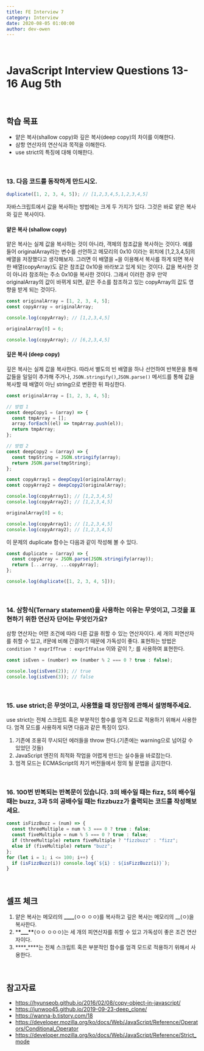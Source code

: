 ```yaml
---
title: FE Interview 7
category: Interview
date: 2020-08-05 01:00:00
author: dev-owen
---
```


<br>

# JavaScript Interview Questions 13-16 Aug 5th

<br>

## 학습 목표

- 얕은 복사(shallow copy)와 깊은 복사(deep copy)의 차이를 이해한다.
- 삼항 연산자의 연산식과 목적을 이해한다.
- use strict의 특징에 대해 이해한다.

<br>

### 13. 다음 코드를 동작하게 만드시오.

```javascript
duplicate([1, 2, 3, 4, 5]); // [1,2,3,4,5,1,2,3,4,5]
```

자바스크립트에서 값을 복사하는 방법에는 크게 두 가지가 있다. 그것은 바로 얕은 복사와 깊은 복사이다.

#### 얕은 복사 (shallow copy)

얕은 복사는 실제 값을 복사하는 것이 아니라, 객체의 참조값을 복사하는 것이다. 예를 들어 originalArray라는 변수를 선언하고 메모리의 0x10 이라는 위치에 [1,2,3,4,5]의 배열을 저장했다고 생각해보자.
그러면 이 배열을 `=`을 이용해서 복사를 하게 되면 복사한 배열(copyArray)도 같은 참조값 0x10을 바라보고 있게 되는 것이다. 값을 복사한 것이 아니라 참조하는 주소 0x10을 복사한 것이다.
그래서 이러한 경우 만약 originalArray의 값이 바뀌게 되면, 같은 주소를 참조하고 있는 copyArray의 값도 영향을 받게 되는 것이다.

```javascript
const originalArray = [1, 2, 3, 4, 5];
const copyArray = originalArray;

console.log(copyArray); // [1,2,3,4,5]

originalArray[0] = 6;

console.log(copyArray); // [6,2,3,4,5]
```

#### 깊은 복사 (deep copy)

깊은 복사는 실제 값을 복사한다. 따라서 별도의 빈 배열을 하나 선언하여 반복문을 통해 값들을 일일이 추가해 주거나,
`JSON.stringify()`,`JSON.parse()` 메서드를 통해 값을 복사할 때 배열이 아닌 string으로 변환한 뒤 파싱한다.

```javascript
const originalArray = [1, 2, 3, 4, 5];

// 방법 1
const deepCopy1 = (array) => {
  const tmpArray = [];
  array.forEach((el) => tmpArray.push(el));
  return tmpArray;
};

// 방법 2
const deepCopy2 = (array) => {
  const tmpString = JSON.stringify(array);
  return JSON.parse(tmpString);
};

const copyArray1 = deepCopy1(originalArray);
const copyArray2 = deepCopy2(originalArray);

console.log(copyArray1); // [1,2,3,4,5]
console.log(copyArray2); // [1,2,3,4,5]

originalArray[0] = 6;

console.log(copyArray1); // [1,2,3,4,5]
console.log(copyArray2); // [1,2,3,4,5]
```

이 문제의 duplicate 함수는 다음과 같이 작성해 볼 수 있다.

```javascript
const duplicate = (array) => {
  const copyArray = JSON.parse(JSON.stringify(array));
  return [...array, ...copyArray];
};

console.log(duplicate([1, 2, 3, 4, 5]));
```

<br>

### 14. 삼항식(Ternary statement)을 사용하는 이유는 무엇이고, 그것을 표현하기 위한 연산자 단어는 무엇인가요?

삼항 연산자는 어떤 조건에 따라 다른 값을 취할 수 있는 연산자이다. 세 개의 피연산자를 취할 수 있고, if문에 비해 간결하기 때문에 가독성이 좋다.
표현하는 방법은 `condition ? exprIfTrue : exprIfFalse` 이와 같이 ?,: 를 사용하여 표현한다.

```javascript
const isEven = (number) => (number % 2 === 0 ? true : false);

console.log(isEven(2)); // true
console.log(isEven(3)); // false
```

<br>

### 15. use strict;은 무엇이고, 사용했을 때 장단점에 관해서 설명해주세요.

use strict는 전체 스크립트 혹은 부분적인 함수를 엄격 모드로 적용하기 위해서 사용한다. 엄격 모드를 사용하게 되면 다음과 같은 특징이 있다.

1. 기존에 조용히 무시되던 에러들을 throw 한다.(기존에는 warning으로 넘어갈 수 있었던 것들)
2. JavaScript 엔진의 최적화 작업을 어렵게 만드는 실수들을 바로잡는다.
3. 엄격 모드는 ECMAScript의 차기 버전들에서 정의 될 문법을 금지한다.

<br>

### 16. 100번 반복되는 반복문이 있습니다. 3의 배수일 때는 fizz, 5의 배수일 때는 buzz, 3과 5의 공배수일 때는 fizzbuzz가 출력되는 코드를 작성해보세요.

```javascript
const isFizzBuzz = (num) => {
  const threeMultiple = num % 3 === 0 ? true : false;
  const fiveMultiple = num % 5 === 0 ? true : false;
  if (threeMultiple) return fiveMultiple ? "fizzbuzz" : "fizz";
  else if (fiveMultiple) return "buzz";
};
for (let i = 1; i <= 100; i++) {
  if (isFizzBuzz(i)) console.log(`${i} : ${isFizzBuzz(i)}`);
}
```

<br>

## 셀프 체크

1. 얕은 복사는 메모리의 **\_\_\_\_**(ㅇㅇ ㅇㅇ)를 복사하고 깊은 복사는 메모리의 \_\_(ㅇ)을 복사한다.
2. \***\*\_\_\_\*\***(ㅇㅇ ㅇㅇㅇ)는 세 개의 피연산자를 취할 수 있고 가독성이 좋은 조건 연산자이다.
3. \***\*\_\*\***는 전체 스크립트 혹은 부분적인 함수를 엄격 모드로 적용하기 위해서 사용한다.

<br>

## 참고자료

- https://hyunseob.github.io/2016/02/08/copy-object-in-javascript/
- https://junwoo45.github.io/2019-09-23-deep_clone/
- https://wanna-b.tistory.com/18
- https://developer.mozilla.org/ko/docs/Web/JavaScript/Reference/Operators/Conditional_Operator
- https://developer.mozilla.org/ko/docs/Web/JavaScript/Reference/Strict_mode

